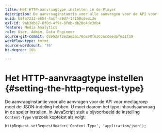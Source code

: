 ```yaml
---
title: Het HTTP-aanvraagtype instellen in de Player
description: De aanvraaginstantie voor alle aanvragen voor de API voor streaming media Collection moet de JSON-indeling hebben. Leer hoe u het type inhoudsaanvraag instelt in uw speler.
uuid: b8fa7233-e654-4acf-a9d7-14158cded13e
exl-id: 9ab3eb07-8f0d-4f9a-8feb-db20c4de3db4
feature: Media Analytics
role: User, Admin, Data Engineer
source-git-commit: d89b2af2e2ae5a170ce98f62656cdeed6fe31f19
workflow-type: tm+mt
source-wordcount: '76'
ht-degree: 10%

---
```


# Het HTTP-aanvraagtype instellen {#setting-the-http-request-type}

De aanvraaginstantie voor alle aanvragen voor de API voor mediagroep moet de JSON-indeling hebben. U moet daarom het type inhoudsaanvraag in de speler instellen. In JavaScript stelt u bijvoorbeeld de instelling `Content-Type` verzoek koptekst als volgt:

```
httpRequest.setRequestHeader('Content-Type', 'application/json'); 
```

